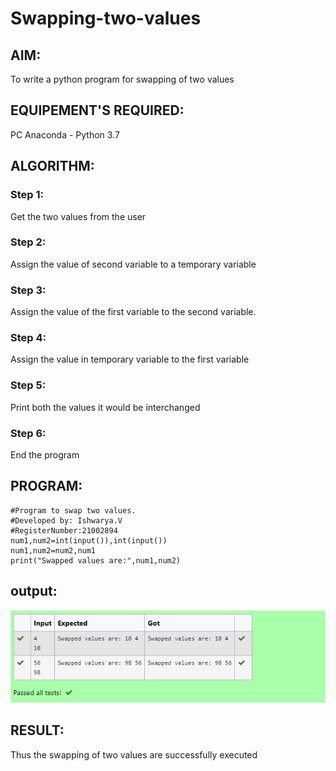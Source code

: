 # Swapping-two-values
## AIM:
To write a python program for swapping of two values
## EQUIPEMENT'S REQUIRED: 
PC
Anaconda - Python 3.7
## ALGORITHM: 
### Step 1:
Get the two values from the user
### Step 2: 
Assign the value of second variable to a temporary variable 
### Step 3: 
Assign the value of the first variable to the second variable.
### Step 4:  
Assign the value in temporary variable to the first variable
### Step 5: 
Print both the values it would be interchanged
### Step 6: 
End the program
## PROGRAM:
~~~
#Program to swap two values.
#Developed by: Ishwarya.V
#RegisterNumber:21002894
num1,num2=int(input()),int(input())
num1,num2=num2,num1
print("Swapped values are:",num1,num2)
~~~
## output:
![output](https://github.com/Krishna-Prakaash/Swapping-two-values/blob/main/SSR2.png)

## RESULT:
Thus the swapping of two values are successfully executed



